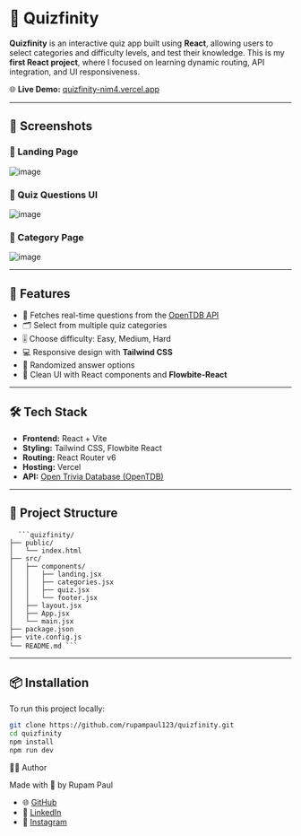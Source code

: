 # 🎯 Quizfinity

**Quizfinity** is an interactive quiz app built using **React**, allowing users to select categories and difficulty levels, and test their knowledge. This is my **first React project**, where I focused on learning dynamic routing, API integration, and UI responsiveness.

🌐 **Live Demo:** [quizfinity-nim4.vercel.app](https://quizfinity-nim4.vercel.app/)

---

## 📸 Screenshots

### 🔹 Landing Page
![image](https://github.com/user-attachments/assets/3f277052-9503-42a6-b17a-ccfe9b8ca19a)


### 🔹 Quiz Questions UI
![image](https://github.com/user-attachments/assets/deea9e69-9586-4fea-b51e-14572353ea90)

### 🔹 Category Page
![image](https://github.com/user-attachments/assets/a0f2da3a-3cbc-43da-8f34-7bc0902ef1ef)

---

## 🚀 Features

- 🧠 Fetches real-time questions from the [OpenTDB API](https://opentdb.com/)
- 🗂️ Select from multiple quiz categories
- 🎚️ Choose difficulty: Easy, Medium, Hard
- 💻 Responsive design with **Tailwind CSS**
- 🔀 Randomized answer options
- 🔎 Clean UI with React components and **Flowbite-React**

---

## 🛠️ Tech Stack

- **Frontend:** React + Vite
- **Styling:** Tailwind CSS, Flowbite React
- **Routing:** React Router v6
- **Hosting:** Vercel
- **API:** [Open Trivia Database (OpenTDB)](https://opentdb.com/)

---

## 📂 Project Structure

<pre lang="markdown"> <code> ```quizfinity/
├── public/
│   └── index.html
├── src/
│   ├── components/
│   │   ├── landing.jsx
│   │   ├── categories.jsx
│   │   ├── quiz.jsx
│   │   └── footer.jsx
│   ├── layout.jsx
│   ├── App.jsx
│   └── main.jsx
├── package.json
├── vite.config.js
└── README.md ``` </code> </pre>



---

## 📦 Installation

To run this project locally:

```bash
git clone https://github.com/rupampaul123/quizfinity.git
cd quizfinity
npm install
npm run dev
```


🙋‍♂️ Author

Made with 💜 by Rupam Paul

- 🌐 [GitHub](https://github.com/rupampaul123)
- 💼 [LinkedIn](https://www.linkedin.com/in/rupam-paul-bag-66bb3b307/)
- 📸 [Instagram](https://www.instagram.com/rupampaul_/)
